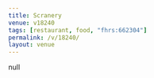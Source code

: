 ```yaml
---
title: Scranery
venue: v18240
tags: [restaurant, food, "fhrs:662304"]
permalink: /v/18240/
layout: venue
---
```

null